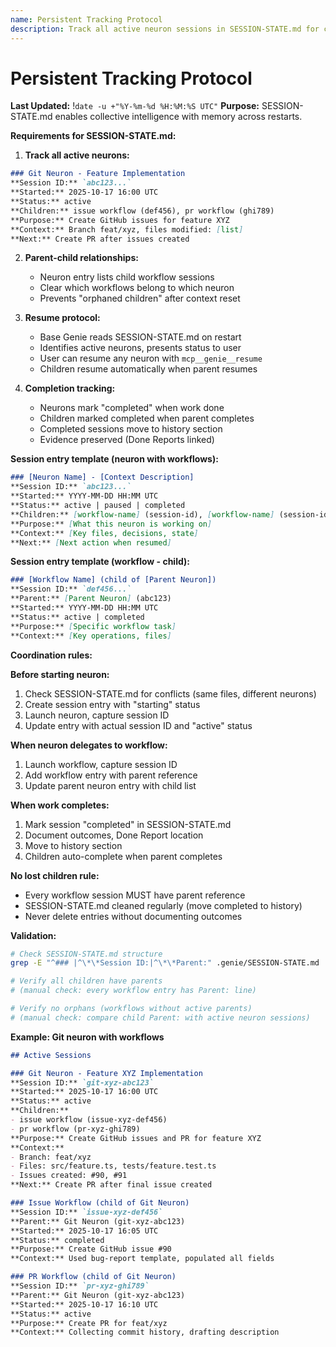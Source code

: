 ```yaml
---
name: Persistent Tracking Protocol
description: Track all active neuron sessions in SESSION-STATE.md for continuity
---
```


# Persistent Tracking Protocol

**Last Updated:** !`date -u +"%Y-%m-%d %H:%M:%S UTC"`
**Purpose:** SESSION-STATE.md enables collective intelligence with memory across restarts.

**Requirements for SESSION-STATE.md:**

1. **Track all active neurons:**
```markdown
### Git Neuron - Feature Implementation
**Session ID:** `abc123...`
**Started:** 2025-10-17 16:00 UTC
**Status:** active
**Children:** issue workflow (def456), pr workflow (ghi789)
**Purpose:** Create GitHub issues for feature XYZ
**Context:** Branch feat/xyz, files modified: [list]
**Next:** Create PR after issues created
```

2. **Parent-child relationships:**
   - Neuron entry lists child workflow sessions
   - Clear which workflows belong to which neuron
   - Prevents "orphaned children" after context reset

3. **Resume protocol:**
   - Base Genie reads SESSION-STATE.md on restart
   - Identifies active neurons, presents status to user
   - User can resume any neuron with `mcp__genie__resume`
   - Children resume automatically when parent resumes

4. **Completion tracking:**
   - Neurons mark "completed" when work done
   - Children marked completed when parent completes
   - Completed sessions move to history section
   - Evidence preserved (Done Reports linked)

**Session entry template (neuron with workflows):**
```markdown
### [Neuron Name] - [Context Description]
**Session ID:** `abc123...`
**Started:** YYYY-MM-DD HH:MM UTC
**Status:** active | paused | completed
**Children:** [workflow-name] (session-id), [workflow-name] (session-id)
**Purpose:** [What this neuron is working on]
**Context:** [Key files, decisions, state]
**Next:** [Next action when resumed]
```

**Session entry template (workflow - child):**
```markdown
### [Workflow Name] (child of [Parent Neuron])
**Session ID:** `def456...`
**Parent:** [Parent Neuron] (abc123)
**Started:** YYYY-MM-DD HH:MM UTC
**Status:** active | completed
**Purpose:** [Specific workflow task]
**Context:** [Key operations, files]
```

**Coordination rules:**

**Before starting neuron:**
1. Check SESSION-STATE.md for conflicts (same files, different neurons)
2. Create session entry with "starting" status
3. Launch neuron, capture session ID
4. Update entry with actual session ID and "active" status

**When neuron delegates to workflow:**
1. Launch workflow, capture session ID
2. Add workflow entry with parent reference
3. Update parent neuron entry with child list

**When work completes:**
1. Mark session "completed" in SESSION-STATE.md
2. Document outcomes, Done Report location
3. Move to history section
4. Children auto-complete when parent completes

**No lost children rule:**
- Every workflow session MUST have parent reference
- SESSION-STATE.md cleaned regularly (move completed to history)
- Never delete entries without documenting outcomes

**Validation:**
```bash
# Check SESSION-STATE.md structure
grep -E "^### |^\*\*Session ID:|^\*\*Parent:" .genie/SESSION-STATE.md

# Verify all children have parents
# (manual check: every workflow entry has Parent: line)

# Verify no orphans (workflows without active parents)
# (manual check: compare child Parent: with active neuron sessions)
```

**Example: Git neuron with workflows**
```markdown
## Active Sessions

### Git Neuron - Feature XYZ Implementation
**Session ID:** `git-xyz-abc123`
**Started:** 2025-10-17 16:00 UTC
**Status:** active
**Children:**
- issue workflow (issue-xyz-def456)
- pr workflow (pr-xyz-ghi789)
**Purpose:** Create GitHub issues and PR for feature XYZ
**Context:**
- Branch: feat/xyz
- Files: src/feature.ts, tests/feature.test.ts
- Issues created: #90, #91
**Next:** Create PR after final issue created

### Issue Workflow (child of Git Neuron)
**Session ID:** `issue-xyz-def456`
**Parent:** Git Neuron (git-xyz-abc123)
**Started:** 2025-10-17 16:05 UTC
**Status:** completed
**Purpose:** Create GitHub issue #90
**Context:** Used bug-report template, populated all fields

### PR Workflow (child of Git Neuron)
**Session ID:** `pr-xyz-ghi789`
**Parent:** Git Neuron (git-xyz-abc123)
**Started:** 2025-10-17 16:10 UTC
**Status:** active
**Purpose:** Create PR for feat/xyz
**Context:** Collecting commit history, drafting description
```
